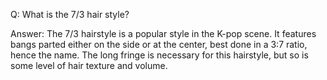 Q: What is the 7/3 hair style?

Answer: The 7/3 hairstyle is a popular style in the K-pop scene. It features bangs parted either on the side or at the center, best done in a 3:7 ratio, hence the name. The long fringe is necessary for this hairstyle, but so is some level of hair texture and volume.
